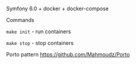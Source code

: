 Symfony 6.0 + docker + docker-compose

Commands

`make init` - run containers

`make stop` - stop containers

Porto pattern https://github.com/Mahmoudz/Porto